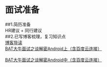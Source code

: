 # 面试准备
##1.简历准备
<br>
HR建议 + 同行建议
<br>
##2.已写博客梳理，复习知识点
<br>
[博客导读](http://blog.csdn.net/dt235201314/article/details/78356154 "鼠标悬停显示")
<br>
[BAT大牛面试之谈解密Android上（含百度云连接）](https://blog.csdn.net/dt235201314/article/details/79669044 "鼠标悬停显示")
<br>
<br>
[BAT大牛面试之谈解密Android中（含百度云连接）](https://blog.csdn.net/dt235201314/article/details/79767958 "鼠标悬停显示")
<br>
